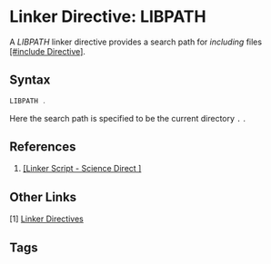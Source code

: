 # Linker Directive: LIBPATH 

A *LIBPATH* linker directive provides a search path for *including* files [\[#include Directive\]](../202202151835).  

## Syntax
```c  
LIBPATH .
```

Here the search path is specified to be the current directory `.` .  

## References
1. [\[Linker Script - Science Direct \]](https://www.sciencedirect.com/topics/engineering/linker-script)  

## Other Links
[1] [Linker Directives](../202202120014)  

## Tags
